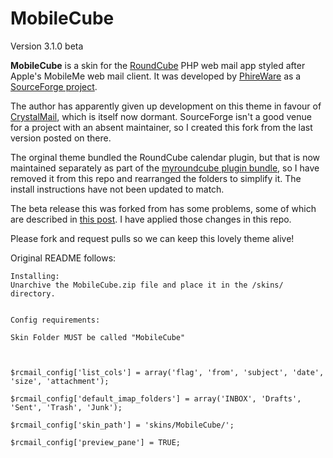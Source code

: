 # MobileCube

Version 3.1.0 beta

**MobileCube** is a skin for the [RoundCube](http://roundcube.net/) PHP web mail app styled after Apple's MobileMe web mail client. It was developed by [PhireWare](http://phireware.com/) as a [SourceForge project](http://sourceforge.net/projects/mobilecube/).

The author has apparently given up development on this theme in favour of [CrystalMail](http://www.crystalmail.net/), which is itself now dormant. SourceForge isn't a good venue for a project with an absent maintainer, so I created this fork from the last version posted on there.

The orginal theme bundled the RoundCube calendar plugin, but that is now maintained separately as part of the [myroundcube plugin bundle](http://code.google.com/p/myroundcube/), so I have removed it from this repo and rearranged the folders to simplify it. The install instructions have not been updated to match.

The beta release this was forked from has some problems, some of which are described in [this post](http://www.roundcubeforum.net/8-themes-styling/28-theme-releases/6012-new-mobileme-mobilecube-17.html#post34907). I have applied those changes in this repo.

Please fork and request pulls so we can keep this lovely theme alive!

Original README follows:
```
Installing:
Unarchive the MobileCube.zip file and place it in the /skins/ directory.


Config requirements:

Skin Folder MUST be called "MobileCube"



$rcmail_config['list_cols'] = array('flag', 'from', 'subject', 'date', 'size', 'attachment');

$rcmail_config['default_imap_folders'] = array('INBOX', 'Drafts', 'Sent', 'Trash', 'Junk');

$rcmail_config['skin_path'] = 'skins/MobileCube/';

$rcmail_config['preview_pane'] = TRUE;
```